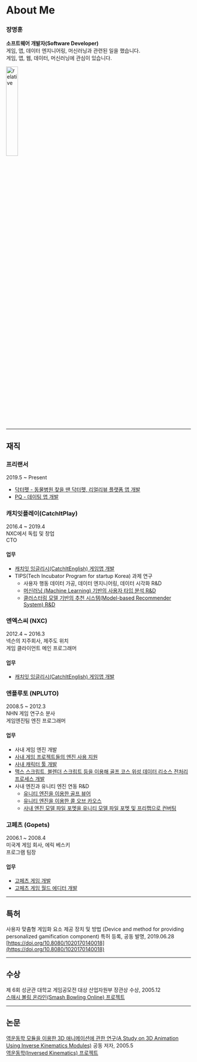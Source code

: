 
# About Me

### 장명훈  
**소프트웨어 개발자(Software Developer)**  
게임, 앱, 데이터 엔지니어링, 머신러닝과 관련된 일을 했습니다.   
게임, 앱, 웹, 데이터, 머신러닝에 관심이 있습니다.  

<img src='{{ "/assets/images/profile.png" | relative_url }}' alt='relative' width="25%">

---

## 재직

### 프리랜서
2019.5 ~ Present
* [닥터펫 - 동물병원 찾을 땐 닥터펫, 리얼리뷰 플랫폼 앱 개발](/projects/app/drpet.html)
* [PQ - 데이팅 앱 개발](/projects/app/pq.html)

### 캐치잇플레이(CatchItPlay)
2016.4 ~  2019.4  
NXC에서 독립 및 창업  
CTO  

#### 업무
* [캐치잇 잉글리시(CatchItEnglish) 게임앱 개발](/projects/game/cie.html)   
* TIPS(Tech Incubator Program for startup Korea) 과제 연구  
  * 사용자 행동 데이터 가공, 데이터 엔지니어링, 데이터 시각화 R&D  
  * [머신러닝 (Machine Learning) 기반의 사용자 타입 분석 R&D](/projects/ml/cie-user-type.html)   
  * [클러스터링 모델 기반의 추천 시스템(Model-based Recommender System) R&D](/projects/ml/cie-recommender.html)   

### 엔엑스씨 (NXC)
2012.4 ~ 2016.3  
넥슨의 지주회사, 제주도 위치  
게임 클라이언트 메인 프로그래머  

#### 업무
* [캐치잇 잉글리시(CatchItEnglish) 게임앱 개발](/projects/game/cie.html)  

### 엔플루토 (NPLUTO)
2008.5 ~ 2012.3  
NHN 게임 연구소 분사  
게임엔진팀 엔진 프로그래머  

#### 업무
* 사내 게임 엔진 개발  
* [사내 게임 프로젝트들의 엔진 사용 지원](/projects/game/engine.html)  
* [사내 캐릭터 툴 개발](/projects/game/character_tool.html)   
* [맥스 스크립트, 블렌더 스크립트 등을 이용해 골프 코스 위성 데이터 리소스 전처리 프로세스 개발](/projects/game/max_heightmap.html)  
* 사내 엔진과 유니티 엔진 연동 R&D
    * [유니티 엔진을 이용한 골프 뷰어](/projects/game/unity_golf.html)
    * [유니티 엔진을 이용한 콜 오브 카오스](/projects/game/unity_cc.html)
    * [사내 엔진 모델 파일 포멧을 유니티 모델 파일 포멧 및 프리팹으로 컨버팅](/projects/game/unity_gsg.html)

### 고페츠 (Gopets)
2006.1 ~ 2008.4  
미국계 게임 회사, 에릭 베스키  
프로그램 팀장  

#### 업무 
* [고페츠 게임 개발](/projects/game/gopets.html)
* [고페츠 게임 월드 에디터 개발](/projects/game/gopets_world_editor.html)

---

## 특허
사용자 맞춤형 게임화 요소 제공 장치 및 방법 (Device and method for providing personalized gamification component) 특허 등록, 공동 발명, 2019.06.28    
[https://doi.org/10.8080/1020170140018](https://doi.org/10.8080/1020170140018)  

---

## 수상
제 6회 성균관 대학교 게임공모전 대상 산업자원부 장관상 수상, 2005.12  
[스매시 볼링 온라인(Smash Bowling Online) 프로젝트](/projects/game/smash_bowling.html)  

---

## 논문
[역운동학 모듈을 이용한 3D 애니메이션에 관한 연구(A Study on 3D Animation Using Inverse Kinematics Modules)](http://www.dbpia.co.kr/Journal/ArticleDetail/NODE01616414) 공동 저자, 2005.5  
[역운동학(Inversed Kinematics) 프로젝트](/projects/game/ik.html)  

